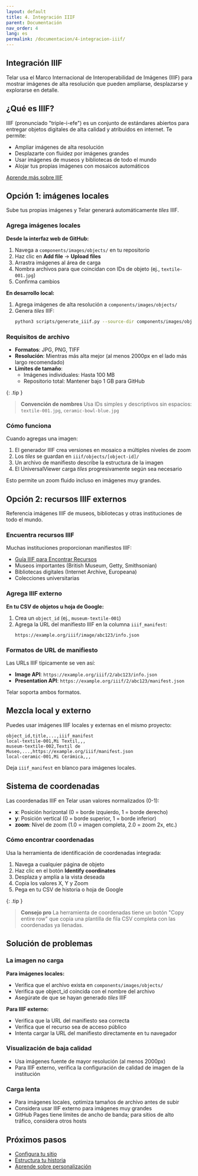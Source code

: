 ```yaml
---
layout: default
title: 4. Integración IIIF
parent: Documentación
nav_order: 4
lang: es
permalink: /documentacion/4-integracion-iiif/
---
```


## Integración IIIF

Telar usa el Marco Internacional de Interoperabilidad de Imágenes (IIIF) para mostrar imágenes de alta resolución que pueden ampliarse, desplazarse y explorarse en detalle.

## ¿Qué es IIIF?

IIIF (pronunciado "triple-i-efe") es un conjunto de estándares abiertos para entregar objetos digitales de alta calidad y atribuidos en internet. Te permite:

- Ampliar imágenes de alta resolución
- Desplazarte con fluidez por imágenes grandes
- Usar imágenes de museos y bibliotecas de todo el mundo
- Alojar tus propias imágenes con mosaicos automáticos

[Aprende más sobre IIIF](https://iiif.io/)

## Opción 1: imágenes locales

Sube tus propias imágenes y Telar generará automáticamente _tiles_ IIIF.

### Agrega imágenes locales

**Desde la interfaz web de GitHub:**

1. Navega a `components/images/objects/` en tu repositorio
2. Haz clic en **Add file** → **Upload files**
3. Arrastra imágenes al área de carga
4. Nombra archivos para que coincidan con IDs de objeto (ej., `textile-001.jpg`)
5. Confirma cambios

**En desarrollo local:**

1. Agrega imágenes de alta resolución a `components/images/objects/`
2. Genera _tiles_ IIIF:
   ```bash
   python3 scripts/generate_iiif.py --source-dir components/images/objects --base-url http://localhost:4000
   ```

### Requisitos de archivo

- **Formatos**: JPG, PNG, TIFF
- **Resolución**: Mientras más alta mejor (al menos 2000px en el lado más largo recomendado)
- **Límites de tamaño**:
  - Imágenes individuales: Hasta 100 MB
  - Repositorio total: Mantener bajo 1 GB para GitHub

{: .tip }
> **Convención de nombres**
> Usa IDs simples y descriptivos sin espacios: `textile-001.jpg`, `ceramic-bowl-blue.jpg`

### Cómo funciona

Cuando agregas una imagen:

1. El generador IIIF crea versiones en mosaico a múltiples niveles de zoom
2. Los _tiles_ se guardan en `iiif/objects/[object-id]/`
3. Un archivo de manifiesto describe la estructura de la imagen
4. El UniversalViewer carga _tiles_ progresivamente según sea necesario

Esto permite un zoom fluido incluso en imágenes muy grandes.

## Opción 2: recursos IIIF externos

Referencia imágenes IIIF de museos, bibliotecas y otras instituciones de todo el mundo.

### Encuentra recursos IIIF

Muchas instituciones proporcionan manifiestos IIIF:

- [Guía IIIF para Encontrar Recursos](https://iiif.io/guides/finding_resources/)
- Museos importantes (British Museum, Getty, Smithsonian)
- Bibliotecas digitales (Internet Archive, Europeana)
- Colecciones universitarias

### Agrega IIIF externo

**En tu CSV de objetos u hoja de Google:**

1. Crea un `object_id` (ej., `museum-textile-001`)
2. Agrega la URL del manifiesto IIIF en la columna `iiif_manifest`:
   ```
   https://example.org/iiif/image/abc123/info.json
   ```

### Formatos de URL de manifiesto

Las URLs IIIF típicamente se ven así:

- **Image API**: `https://example.org/iiif/2/abc123/info.json`
- **Presentation API**: `https://example.org/iiif/2/abc123/manifest.json`

Telar soporta ambos formatos.

## Mezcla local y externo

Puedes usar imágenes IIIF locales y externas en el mismo proyecto:

```csv
object_id,title,...,iiif_manifest
local-textile-001,Mi Textil,,,
museum-textile-002,Textil de Museo,...,https://example.org/iiif/manifest.json
local-ceramic-001,Mi Cerámica,,,
```

Deja `iiif_manifest` en blanco para imágenes locales.

## Sistema de coordenadas

Las coordenadas IIIF en Telar usan valores normalizados (0-1):

- **x**: Posición horizontal (0 = borde izquierdo, 1 = borde derecho)
- **y**: Posición vertical (0 = borde superior, 1 = borde inferior)
- **zoom**: Nivel de zoom (1.0 = imagen completa, 2.0 = zoom 2x, etc.)

### Cómo encontrar coordenadas

Usa la herramienta de identificación de coordenadas integrada:

1. Navega a cualquier página de objeto
2. Haz clic en el botón **Identify coordinates**
3. Desplaza y amplía a la vista deseada
4. Copia los valores X, Y y Zoom
5. Pega en tu CSV de historia o hoja de Google

{: .tip }
> **Consejo pro**
> La herramienta de coordenadas tiene un botón "Copy entire row" que copia una plantilla de fila CSV completa con las coordenadas ya llenadas.

## Solución de problemas

### La imagen no carga

**Para imágenes locales:**
- Verifica que el archivo exista en `components/images/objects/`
- Verifica que object_id coincida con el nombre del archivo
- Asegúrate de que se hayan generado _tiles_ IIIF

**Para IIIF externo:**
- Verifica que la URL del manifiesto sea correcta
- Verifica que el recurso sea de acceso público
- Intenta cargar la URL del manifiesto directamente en tu navegador

### Visualización de baja calidad

- Usa imágenes fuente de mayor resolución (al menos 2000px)
- Para IIIF externo, verifica la configuración de calidad de imagen de la institución

### Carga lenta

- Para imágenes locales, optimiza tamaños de archivo antes de subir
- Considera usar IIIF externo para imágenes muy grandes
- GitHub Pages tiene límites de ancho de banda; para sitios de alto tráfico, considera otros hosts

## Próximos pasos

- [Configura tu sitio](/documentacion/5-configuracion/)
- [Estructura tu historia](/documentacion/2-flujos-de-trabajo/1-interfaz-web/#fase-4-estructura-tu-historia)
- [Aprende sobre personalización](/documentacion/6-personalizacion/)
